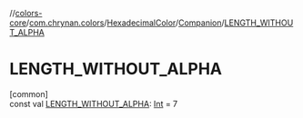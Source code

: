 //[colors-core](../../../../index.md)/[com.chrynan.colors](../../index.md)/[HexadecimalColor](../index.md)/[Companion](index.md)/[LENGTH_WITHOUT_ALPHA](-l-e-n-g-t-h_-w-i-t-h-o-u-t_-a-l-p-h-a.md)

# LENGTH_WITHOUT_ALPHA

[common]\
const val [LENGTH_WITHOUT_ALPHA](-l-e-n-g-t-h_-w-i-t-h-o-u-t_-a-l-p-h-a.md): [Int](https://kotlinlang.org/api/latest/jvm/stdlib/kotlin/-int/index.html) = 7
